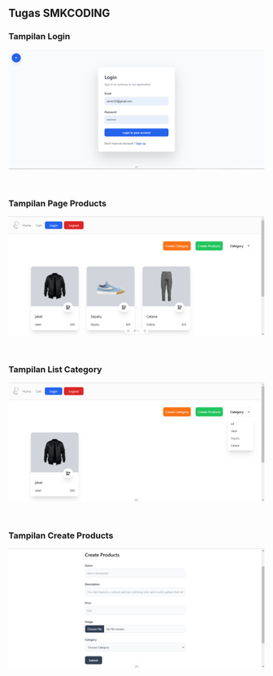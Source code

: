 ## Tugas SMKCODING

### Tampilan Login

<p><img src="https://github.com/RamaFajr/Casper-tore/blob/main/gambar/login.png?raw=true"/></p> <br>

### Tampilan Page Products

<p><img src="https://github.com/RamaFajr/Casper-tore/blob/main/gambar/home.png?raw=true"/></p> <br>

### Tampilan List Category

<p><img src="https://github.com/RamaFajr/Casper-tore/blob/main/gambar/list.png?raw=true"/></p> <br>

### Tampilan Create Products

<p><img src="https://github.com/RamaFajr/Casper-tore/blob/main/gambar/createproduk.png?raw=true"/></p> <br>

<br>
